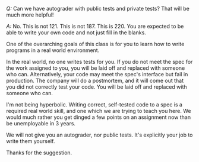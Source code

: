 *Q:* Can we have autograder with public tests and private tests? That will be much more helpful!

*A:* No. This is not 121. This is not 187. This is 220. You are expected to be able to write your own code and not just fill in the blanks.

One of the overarching goals of this class is for you to learn how to write programs in a real world environment.

In the real world, no one writes tests for you. If you do not meet the spec for the work assigned to you, you will be laid off and replaced with someone who can. Alternatively, your code may meet the spec's interface but fail in production. The company will do a postmortem, and it will come out that you did not correctly test your code. You will be laid off and replaced with someone who can.

I'm not being hyperbolic. Writing correct, self-tested code to a spec is a required real world skill, and one which we are trying to teach you here. We would much rather you get dinged a few points on an assignment now than be unemployable in 3 years.

We will not give you an autograder, nor public tests. It's explicitly your job to write them yourself.

Thanks for the suggestion.
